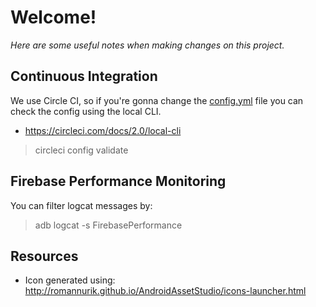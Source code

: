 # Welcome!

*Here are some useful notes when making changes on this project.*


## Continuous Integration
We use Circle CI, so if you're gonna change the [config.yml](.circleci/config.yml) file you can check the config using the local CLI.
- https://circleci.com/docs/2.0/local-cli

> circleci config validate

## Firebase Performance Monitoring

You can filter logcat messages by:

> adb logcat -s FirebasePerformance

## Resources
- Icon generated using: http://romannurik.github.io/AndroidAssetStudio/icons-launcher.html
